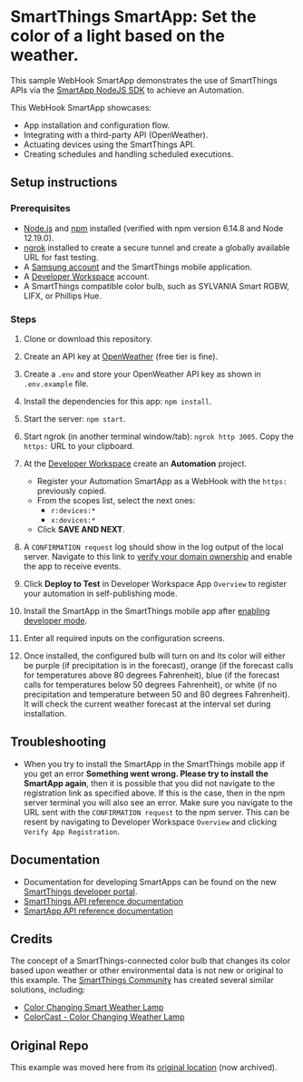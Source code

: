 # SmartThings SmartApp: Set the color of a light based on the weather.

This sample WebHook SmartApp demonstrates the use of SmartThings APIs via the [SmartApp NodeJS SDK](https://github.com/SmartThingsCommunity/smartapp-sdk-nodejs) to achieve an Automation.

This WebHook SmartApp showcases:

- App installation and configuration flow.
- Integrating with a third-party API (OpenWeather).
- Actuating devices using the SmartThings API.
- Creating schedules and handling scheduled executions.

## Setup instructions

### Prerequisites

- [Node.js](https://nodejs.org) and [npm](https://npmjs.com) installed (verified with npm version 6.14.8 and Node 12.19.0).
- [ngrok](https://ngrok.com/) installed to create a secure tunnel and create a globally available URL for fast testing.
- A [Samsung account](https://account.samsung.com/membership/index.do) and the SmartThings mobile application.
- A [Developer Workspace](https://smartthings.developer.samsung.com/workspace/) account.
- A SmartThings compatible color bulb, such as SYLVANIA Smart RGBW, LIFX, or Phillips Hue.

### Steps

1. Clone or download this repository.

1. Create an API key at [OpenWeather](https://api.openweathermap.org) (free tier is fine). 

1. Create a `.env` and store your OpenWeather API key as shown in `.env.example` file.

1. Install the dependencies for this app: `npm install`.

1. Start the server: `npm start`.

1. Start ngrok (in another terminal window/tab): `ngrok http 3005`. Copy the `https:` URL to your clipboard.

1. At the [Developer Workspace](https://smartthings.developer.samsung.com/workspace) create an **Automation** project.
	- Register your Automation SmartApp as a WebHook with the `https:` previously copied.
	- From the scopes list, select the next ones:
		- `r:devices:*`
		- `x:devices:*`
	- Click **SAVE AND NEXT**.

1. A `CONFIRMATION request` log should show in the log output of the local server. Navigate to this link to [verify your domain ownership](https://smartthings.developer.samsung.com/docs/smartapps/webhook-apps.html#Verify-your-domain-ownership) and enable the app to receive events.

1. Click **Deploy to Test** in Developer Workspace App `Overview` to register your automation in self-publishing mode.

1. Install the SmartApp in the SmartThings mobile app after [enabling developer mode](https://smartthings.developer.samsung.com/docs/testing/how-to-test.html#Test-your-Automation).

1. Enter all required inputs on the configuration screens.

1. Once installed, the configured bulb will turn on and its color will either be purple (if precipitation is in the forecast), orange (if the forecast calls for temperatures above 80 degrees Fahrenheit), blue (if the forecast calls for temperatures below 50 degrees Fahrenheit), or white (if no precipitation and temperature between 50 and 80 degrees Fahrenheit). It will check the current weather forecast at the interval set during installation.

## Troubleshooting

- When you try to install the SmartApp in the SmartThings mobile app if you get an error **Something went wrong. Please try to install the SmartApp again**, then it is possible that you did not navigate to the registration link as specified above. If this is the case, then in the npm server terminal you will also see an error. Make sure you navigate to the URL sent with the `CONFIRMATION request` to the npm server. This can be resent by navigating to Developer Workspace `Overview` and clicking `Verify App Registration`.

## Documentation

- Documentation for developing SmartApps can be found on the new [SmartThings developer portal](https://smartthings.developer.samsung.com/develop/guides/smartapps/basics.html).
- [SmartThings API reference documentation](https://smartthings.developer.samsung.com/develop/api-ref/st-api.html)
- [SmartApp API reference documentation](https://smartthings.developer.samsung.com/docs/api-ref/smartapps-v1.html)

## Credits

The concept of a SmartThings-connected color bulb that changes its color based upon weather or other environmental data is not new or original to this example.
The [SmartThings Community](https://community.smartthings.com) has created several similar solutions, including:

- [Color Changing Smart Weather Lamp](https://community.smartthings.com/t/color-changing-smart-weather-lamp-app/12046)
- [ColorCast - Color Changing Weather Lamp](https://community.smartthings.com/t/colorcast-color-changing-weather-lamp/13874)

## Original Repo

This example was moved here from its [original location](https://github.com/SmartThingsCommunity/weather-color-light-smartapp-nodejs) (now archived).